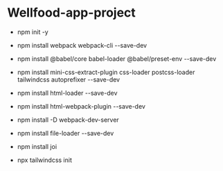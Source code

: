 # Wellfood-app-project
* npm init -y
* npm install webpack webpack-cli --save-dev
* npm install @babel/core babel-loader @babel/preset-env --save-dev
* npm install mini-css-extract-plugin css-loader postcss-loader tailwindcss autoprefixer --save-dev

* npm install html-loader --save-dev
* npm install html-webpack-plugin --save-dev
* npm install -D webpack-dev-server
* npm install file-loader --save-dev
* npm install joi

* npx tailwindcss init


